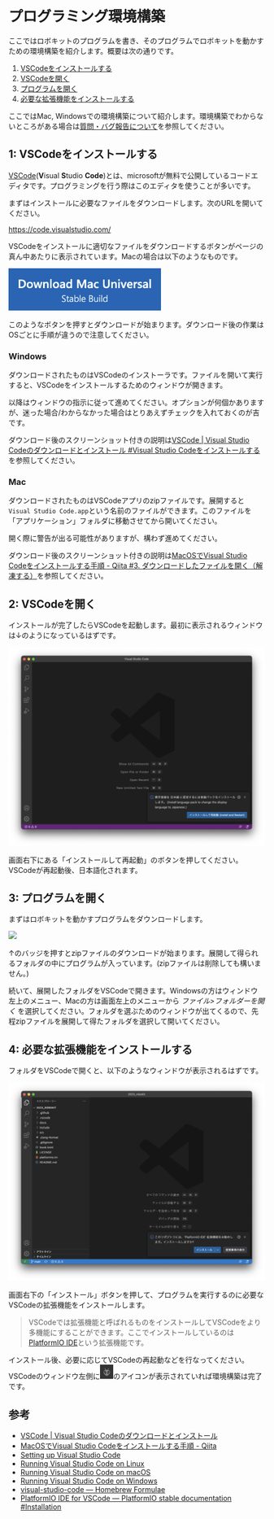# プログラミング環境構築

ここではロボキットのプログラムを書き、そのプログラムでロボキットを動かすための環境構築を紹介します。概要は次の通りです。

<!-- no toc -->
1. [VSCodeをインストールする](#1-vscodeをインストールする)
2. [VSCodeを開く](#2-vscodeを開く)
3. [プログラムを開く](#3-プログラムを開く)
4. [必要な拡張機能をインストールする](#4-必要な拡張機能をインストールする)

ここではMac, Windowsでの環境構築について紹介します。環境構築でわからないところがある場合は[質問・バグ報告について](./08-contributing.md)を参照してください。

## 1: VSCodeをインストールする

[VSCode](https://code.visualstudio.com/)(**V**isual **S**tudio **Code**)とは、microsoftが無料で公開しているコードエディタです。プログラミングを行う際はこのエディタを使うことが多いです。

まずはインストールに必要なファイルをダウンロードします。次のURLを開いてください。

<a href="https://code.visualstudio.com/" target="_blank">https://code.visualstudio.com/</a>

VSCodeをインストールに適切なファイルをダウンロードするボタンがページの真ん中あたりに表示されています。Macの場合は以下のようなものです。

<img src="./assets/vscode-download-button-mac.png" style="max-width: 300px;">

このようなボタンを押すとダウンロードが始まります。ダウンロード後の作業はOSごとに手順が違うので注意してください。

### Windows

ダウンロードされたものはVSCodeのインストーラです。ファイルを開いて実行すると、VSCodeをインストールするためのウィンドウが開きます。

以降はウィンドウの指示に従って進めてください。オプションが何個かありますが、迷った場合/わからなかった場合はとりあえずチェックを入れておくのが吉です。

ダウンロード後のスクリーンショット付きの説明は[VSCode | Visual Studio Codeのダウンロードとインストール #Visual Studio Codeをインストールする](https://www.javadrive.jp/vscode/install/index1.html#section2)を参照してください。

### Mac

ダウンロードされたものはVSCodeアプリのzipファイルです。展開すると`Visual Studio Code.app`という名前のファイルができます。このファイルを「アプリケーション」フォルダに移動させてから開いてください。

開く際に警告が出る可能性がありますが、構わず進めてください。

ダウンロード後のスクリーンショット付きの説明は[MacOSでVisual Studio Codeをインストールする手順 - Qiita #3. ダウンロードしたファイルを開く（解凍する）](https://qiita.com/watamura/items/51c70fbb848e5f956fd6#3-%E3%83%80%E3%82%A6%E3%83%B3%E3%83%AD%E3%83%BC%E3%83%89%E3%81%97%E3%81%9F%E3%83%95%E3%82%A1%E3%82%A4%E3%83%AB%E3%82%92%E9%96%8B%E3%81%8F%E8%A7%A3%E5%87%8D%E3%81%99%E3%82%8B)を参照してください。

## 2: VSCodeを開く

インストールが完了したらVSCodeを起動します。最初に表示されるウィンドウは↓のようになっているはずです。

![](./assets/vscode-screen1.png)

画面右下にある「インストールして再起動」のボタンを押してください。VSCodeが再起動後、日本語化されます。

## 3: プログラムを開く

まずはロボキットを動かすプログラムをダウンロードします。

[![](https://img.shields.io/badge/ダウンロードはこちら📥%20-%234f88d1.svg?style=for-the-badge&logoColor=black)](https://github.com/rogy-AquaLab/omniboat_robokit/archive/refs/heads/main.zip)

↑のバッジを押すとzipファイルのダウンロードが始まります。展開して得られるフォルダの中にプログラムが入っています。(zipファイルは削除しても構いません。)

続いて、展開したフォルダをVSCodeで開きます。Windowsの方はウィンドウ左上のメニュー、Macの方は画面左上のメニューから *ファイル>フォルダーを開く* を選択してください。フォルダを選ぶためのウィンドウが出てくるので、先程zipファイルを展開して得たフォルダを選択して開いてください。

## 4: 必要な拡張機能をインストールする

フォルダをVSCodeで開くと、以下のようなウィンドウが表示されるはずです。

![](./assets/vscode-screen2.png)

画面右下の「インストール」ボタンを押して、プログラムを実行するのに必要なVSCodeの拡張機能をインストールします。

> VSCodeでは拡張機能と呼ばれるものをインストールしてVSCodeをより多機能にすることができます。ここでインストールしているのは[PlatformIO IDE](https://marketplace.visualstudio.com/items?itemName=platformio.platformio-ide)という拡張機能です。

インストール後、必要に応じてVSCodeの再起動などを行なってください。VSCodeのウィンドウ左側に<img src="./assets/vscode-platformio-icon.png" style="height: 2em;">のアイコンが表示されていれば環境構築は完了です。

## 参考

- [VSCode | Visual Studio Codeのダウンロードとインストール](https://www.javadrive.jp/vscode/install/index1.html)
- [MacOSでVisual Studio Codeをインストールする手順 - Qiita](https://qiita.com/watamura/items/51c70fbb848e5f956fd6)
- [Setting up Visual Studio Code](https://code.visualstudio.com/docs/setup/setup-overview)
- [Running Visual Studio Code on Linux](https://code.visualstudio.com/docs/setup/linux)
- [Running Visual Studio Code on macOS](https://code.visualstudio.com/docs/setup/mac)
- [Running Visual Studio Code on Windows](https://code.visualstudio.com/docs/setup/windows)
- [visual-studio-code — Homebrew Formulae](https://formulae.brew.sh/cask/visual-studio-code)
- [PlatformIO IDE for VSCode — PlatformIO stable documentation #Installation](https://docs.platformio.org/en/stable/integration/ide/vscode.html#installation)
